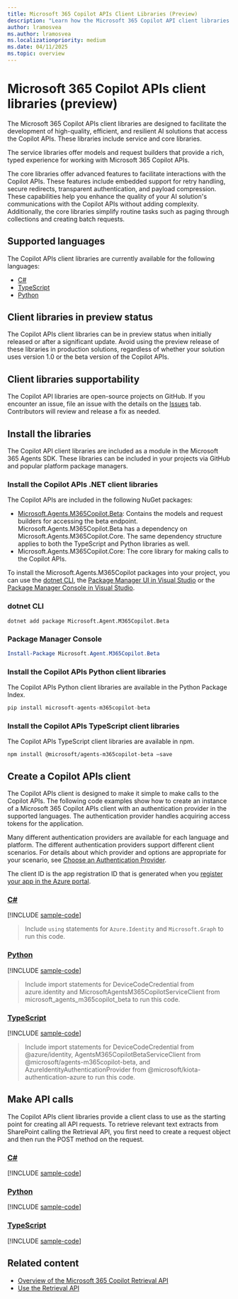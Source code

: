 ```yaml
---
title: Microsoft 365 Copilot APIs Client Libraries (Preview)
description: "Learn how the Microsoft 365 Copilot API client libraries simplify AI solution development with robust features like retry handling, secure redirects, and payload compression."
author: lramosvea
ms.author: lramosvea
ms.localizationpriority: medium
ms.date: 04/11/2025
ms.topic: overview
---
```


# Microsoft 365 Copilot APIs client libraries (preview)

The Microsoft 365 Copilot APIs client libraries are designed to facilitate the development of high-quality, efficient, and resilient AI solutions that access the Copilot APIs. These libraries include service and core libraries.

The service libraries offer models and request builders that provide a rich, typed experience for working with Microsoft 365 Copilot APIs.

The core libraries offer advanced features to facilitate interactions with the Copilot APIs. These features include embedded support for retry handling, secure redirects, transparent authentication, and payload compression. These capabilities help you enhance the quality of your AI solution's communications with the Copilot APIs without adding complexity. Additionally, the core libraries simplify routine tasks such as paging through collections and creating batch requests.

## Supported languages

The Copilot APIs client libraries are currently available for the following languages:

- [C#](https://github.com/microsoft/Agents-M365Copilot/tree/main/dotnet)
- [TypeScript](https://github.com/microsoft/Agents-M365Copilot/tree/main/typescript)
- [Python](https://github.com/microsoft/Agents-M365Copilot/tree/main/python)

## Client libraries in preview status

The Copilot APIs client libraries can be in preview status when initially released or after a significant update. Avoid using the preview release of these libraries in production solutions, regardless of whether your solution uses version 1.0 or the beta version of the Copilot APIs.

## Client libraries supportability

The Copilot API libraries are open-source projects on GitHub. If you encounter an issue, file an issue with the details on the [Issues](https://github.com/microsoft/Agents-M365Copilot/issues) tab. Contributors will review and release a fix as needed.

## Install the libraries

The Copilot API client libraries are included as a module in the Microsoft 365 Agents SDK. These libraries can be included in your projects via GitHub and popular platform package managers.

### Install the Copilot APIs .NET client libraries

The Copilot APIs are included in the following NuGet packages:

- [Microsoft.Agents.M365Copilot.Beta](https://github.com/microsoft/Agents-M365Copilot/tree/main/dotnet/src/Microsoft.Agents.M365Copilot.Beta): Contains the models and request builders for accessing the beta endpoint. Microsoft.Agents.M365Copilot.Beta has a dependency on Microsoft.Agents.M365Copilot.Core. The same dependency structure applies to both the TypeScript and Python libraries as well.
- Microsoft.Agents.M365Copilot.Core: The core library for making calls to the Copilot APIs.

To install the Microsoft.Agents.M365Copilot packages into your project, you can use the [dotnet CLI](/nuget/quickstart/install-and-use-a-package-using-the-dotnet-cli), the [Package Manager UI in Visual Studio](/nuget/quickstart/install-and-use-a-package-in-visual-studio) or the [Package Manager Console in Visual Studio](/nuget/quickstart/install-and-use-a-package-in-visual-studio).

### dotnet CLI

```dotnetcli
dotnet add package Microsoft.Agent.M365Copilot.Beta
```

### Package Manager Console

```powershell
Install-Package Microsoft.Agent.M365Copilot.Beta
```

### Install the Copilot APIs Python client libraries

The Copilot APIs Python client libraries are available in the Python Package Index.

```py
pip install microsoft-agents-m365copilot-beta
```

### Install the Copilot APIs TypeScript client libraries

The Copilot APIs TypeScript client libraries are available in npm.

```Shell
npm install @microsoft/agents-m365copilot-beta –save
```

## Create a Copilot APIs client

The Copilot APIs client is designed to make it simple to make calls to the Copilot APIs. The following code examples show how to create an instance of a Microsoft 365 Copilot APIs client with an authentication provider in the supported languages. The authentication provider handles acquiring access tokens for the application.

Many different authentication providers are available for each language and platform. The different authentication providers support different client scenarios. For details about which provider and options are appropriate for your scenario, see [Choose an Authentication Provider](/graph/sdks/choose-authentication-providers). 

The client ID is the app registration ID that is generated when you [register your app in the Azure portal](/graph/auth-register-app-v2).

### [C#](#tab/csharp)

[!INCLUDE [sample-code](../api-reference/includes/snippets/csharp/create_client_csharp.md)]
> Include `using` statements for `Azure.Identity` and `Microsoft.Graph` to run this code.

### [Python](#tab/python)

[!INCLUDE [sample-code](../api-reference/includes/snippets/csharp/create_client_python.md)]
> Include import statements for DeviceCodeCredential from azure.identity and MicrosoftAgentsM365CopilotServiceClient from microsoft_agents_m365copilot_beta to run this code.

### [TypeScript](#tab/typescript)

[!INCLUDE [sample-code](../api-reference/includes/snippets/csharp/create_client_typescript.md)]
> Include import statements for DeviceCodeCredential from @azure/identity,  AgentsM365CopilotBetaServiceClient from @microsoft/agents-m365copilot-beta, and AzureIdentityAuthenticationProvider from @microsoft/kiota-authentication-azure to run this code.

## Make API calls

The Copilot APIs client libraries provide a client class to use as the starting point for creating all API requests. To retrieve relevant text extracts from SharePoint calling the Retrieval API, you first need to create a request object and then run the POST method on the request.

### [C#](#tab/csharp)

[!INCLUDE [sample-code](../api-reference/includes/snippets/csharp/create_requests_csharp.md)]

### [Python](#tab/python)

[!INCLUDE [sample-code](../api-reference/includes/snippets/csharp/create_requests_python.md)]

### [TypeScript](#tab/typescript)

[!INCLUDE [sample-code](../api-reference/includes/snippets/csharp/create_requests_typescript.md)]

## Related content

- [Overview of the Microsoft 365 Copilot Retrieval API](../api-reference/retrieval-api-overview.md)
- [Use the Retrieval API](../api-reference/copilotroot-retrieval.md)

